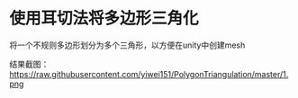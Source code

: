 # 使用耳切法将多边形三角化
将一个不规则多边形划分为多个三角形，以方便在unity中创建mesh

结果截图：
https://raw.githubusercontent.com/yiwei151/PolygonTriangulation/master/1.png
